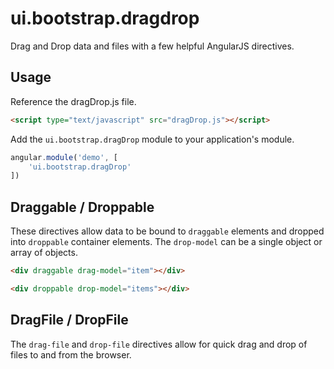 # ui.bootstrap.dragdrop

Drag and Drop data and files with a few helpful AngularJS directives.

## Usage

Reference the dragDrop.js file.

```html
<script type="text/javascript" src="dragDrop.js"></script>
```

Add the `ui.bootstrap.dragDrop` module to your application's module.

```javascript
angular.module('demo', [
    'ui.bootstrap.dragDrop'
])
```

## Draggable / Droppable

These directives allow data to be bound to `draggable` elements and dropped into `droppable` container elements. The `drop-model` can be a single object or array of objects.

```html
<div draggable drag-model="item"></div>

<div droppable drop-model="items"></div>
```

## DragFile / DropFile

The `drag-file` and `drop-file` directives allow for quick drag and drop of files to and from the browser.
